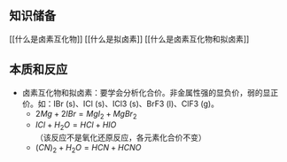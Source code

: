 ## 知识储备
[[什么是卤素互化物]]
[[什么是拟卤素]]
[[什么是卤素互化物和拟卤素]]
## 本质和反应
- 卤素互化物和拟卤素：要学会分析化合价。非金属性强的显负价，弱的显正价。如：IBr (s)、ICl (s)、ICl3 (s)、BrF3 (l)、ClF3 (g)。
	- $2Mg + 2IBr = MgI_2 + MgBr_2$
	- $ICl + H_2O = HCl + HIO$ （该反应不是氧化还原反应，各元素化合价不变）
	- $(CN)_2 + H_2O = HCN + HCNO$
